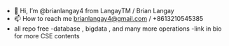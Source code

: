 - 👋 Hi, I’m @brianlangay4 from LangayTM / Brian Langay 
- 📫 How to reach me brianlangay4@gmail.com / +8613210545385
- all repo free
-database , bigdata , and many more operations
-link in bio for more CSE contents
<!---
brianlangay4/brianlangay4 is a ✨ special ✨ repository because its `README.md` (this file) appears on your GitHub profile.
You can click the Preview link to take a look at your changes.
--->

